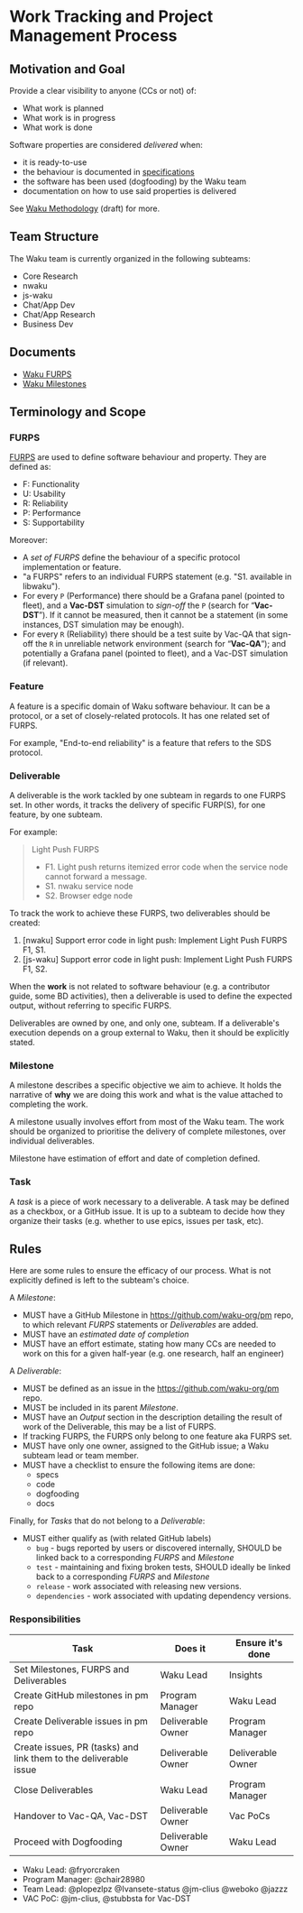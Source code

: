 # Work Tracking and Project Management Process

## Motivation and Goal

Provide a clear visibility to anyone (CCs or not) of:
  - What work is planned
  - What work is in progress
  - What work is done

Software properties are considered *delivered* when:

- it is ready-to-use
- the behaviour is documented in [specifications](https://waku.org/specs)
- the software has been used (dogfooding) by the Waku team
- documentation on how to use said properties is delivered

See [Waku Methodology](https://www.notion.so/Waku-Mission-and-Methodology-1a58f96fb65c80b9b789c1bbb9e99915) (draft) for more.

## Team Structure

The Waku team is currently organized in the following subteams:

- Core Research
- nwaku
- js-waku
- Chat/App Dev
- Chat/App Research
- Business Dev

## Documents

- [Waku FURPS](https://www.notion.so/Waku-FURPS-1498f96fb65c803faedef2a591c22c00)
- [Waku Milestones](https://roadmap.logos.co/waku/waku-milestones)

## Terminology and Scope

### FURPS

[FURPS](https://en.wikipedia.org/wiki/FURPS) are used to define software behaviour and property.
They are defined as:
- F: Functionality
- U: Usability
- R: Reliability
- P: Performance
- S: Supportability

Moreover: 

- A *set of FURPS* define the behaviour of a specific protocol implementation or feature.
- "a FURPS" refers to an individual FURPS statement (e.g. "S1. available in libwaku").
- For every `P` (Performance) there should be a Grafana panel (pointed to fleet), and a **Vac-DST** simulation to *sign-off* the `P` (search for “**Vac-DST**”).
  If it cannot be measured, then it cannot be a statement (in some instances, DST simulation may be enough).
- For every `R` (Reliability) there should be a test suite by Vac-QA that sign-off the `R` in unreliable network environment (search for “**Vac-QA**”);  and potentially a Grafana panel (pointed to fleet), and a Vac-DST simulation (if relevant).

### Feature

A feature is a specific domain of Waku software behaviour.
It can be a protocol, or a set of closely-related protocols.
It has one related set of FURPS.

For example, "End-to-end reliability" is a feature that refers to the SDS protocol.

### Deliverable

A deliverable is the work tackled by one subteam in regards to one FURPS set.
In other words, it tracks the delivery of specific FURP(S), for one feature, by one subteam.

For example:

> Light Push FURPS
> - F1. Light push returns itemized error code when the service node cannot forward a message.
> - S1. nwaku service node
> - S2. Browser edge node

To track the work to achieve these FURPS, two deliverables should be created: 

1. [nwaku] Support error code in light push: Implement Light Push FURPS F1, S1.
2. [js-waku] Support error code in light push: Implement Light Push FURPS F1, S2.

When the **work** is not related to software behaviour (e.g. a contributor guide, some BD activities),
then a deliverable is used to define the expected output, without referring to specific FURPS.

Deliverables are owned by one, and only one, subteam.
If a deliverable's execution depends on a group external to Waku, then it should be explicitly stated.

### Milestone

A milestone describes a specific objective we aim to achieve.
It holds the narrative of **why** we are doing this work and what is the value attached to completing the work.

A milestone usually involves effort from most of the Waku team.
The work should be organized to prioritise the delivery of complete milestones, over individual deliverables.

Milestone have estimation of effort and date of completion defined.

### Task

A *task* is a piece of work necessary to a deliverable.
A task may be defined as a checkbox, or a GitHub issue.
It is up to a subteam to decide how they organize their tasks (e.g. whether to use epics, issues per task, etc).

## Rules

Here are some rules to ensure the efficacy of our process.
What is not explicitly defined is left to the subteam's choice.

A _Milestone_:
- MUST have a GitHub Milestone in https://github.com/waku-org/pm repo, to which relevant _FURPS_ statements or _Deliverables_ are added.
- MUST have an *estimated date of completion*
- MUST have an effort estimate, stating how many CCs are needed to work on this for a given half-year (e.g. one research, half an engineer)

A _Deliverable_:
- MUST be defined as an issue in the https://github.com/waku-org/pm repo.
- MUST be included in its parent _Milestone_.
- MUST have an _Output_ section in the description detailing the result of work of the Deliverable, this may be a list of FURPS.
- If tracking FURPS, the FURPS only belong to one feature aka FURPS set.
- MUST have only one owner, assigned to the GitHub issue; a Waku subteam lead or team member.
- MUST have a checklist to ensure the following items are done:
  - specs
  - code
  - dogfooding
  - docs

Finally, for _Tasks_ that do not belong to a _Deliverable_:
- MUST either qualify as (with related GitHub labels)
  - `bug` - bugs reported by users or discovered internally, SHOULD be linked back to a corresponding _FURPS_ and _Milestone_
  - `test` - maintaining and fixing broken tests, SHOULD ideally be linked back to a corresponding _FURPS_ and _Milestone_
  - `release` - work associated with releasing new versions.
  - `dependencies` - work associated with updating dependency versions.

### Responsibilities

| Task                                                             | Does it             | Ensure it's done  |
|------------------------------------------------------------------|---------------------|-------------------|
| Set Milestones, FURPS and Deliverables                           | Waku Lead           | Insights          |
| Create GitHub milestones in pm repo                              | Program Manager     | Waku Lead         |
| Create Deliverable issues in pm repo                             | Deliverable Owner   | Program Manager   |
| Create issues, PR (tasks) and link them to the deliverable issue | Deliverable Owner   | Deliverable Owner |
| Close Deliverables                                               | Waku Lead           | Program Manager   |
| Handover to Vac-QA, Vac-DST                                      | Deliverable Owner   | Vac PoCs          |
| Proceed with Dogfooding                                          | Deliverable Owner   | Waku Lead         |

- Waku Lead: @fryorcraken
- Program Manager: @chair28980
- Team Lead: @plopezlpz @Ivansete-status @jm-clius @weboko @jazzz
- VAC PoC: @jm-clius, @stubbsta for Vac-DST